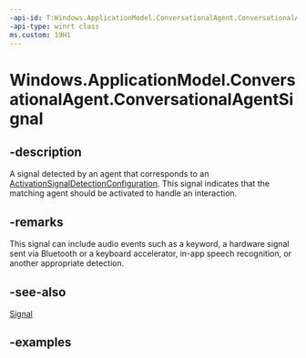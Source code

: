```yaml
---
-api-id: T:Windows.ApplicationModel.ConversationalAgent.ConversationalAgentSignal
-api-type: winrt class
ms.custom: 19H1
---
```


<!-- Class syntax.
public class ConversationalAgentSignal 
-->

# Windows.ApplicationModel.ConversationalAgent.ConversationalAgentSignal

## -description

A signal detected by an agent that corresponds to an [ActivationSignalDetectionConfiguration](activationsignaldetectionconfiguration.md). This signal indicates that the matching agent should be activated to handle an interaction.

## -remarks

This signal can include audio events such as a keyword, a hardware signal sent via Bluetooth or a keyboard accelerator, in-app speech recognition, or another appropriate detection.

## -see-also

[Signal](conversationalagentsession_signal.md)

## -examples
